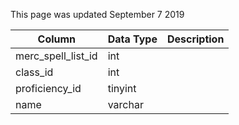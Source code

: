 This page was updated September 7 2019

| Column             | Data Type | Description |
| ------------------ | --------- | ----------- |
| merc_spell_list_id | int       |             |
| class_id           | int       |             |
| proficiency_id     | tinyint   |             |
| name               | varchar   |             |